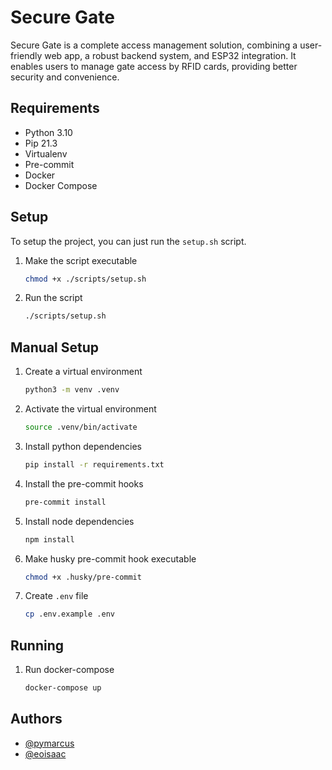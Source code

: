 # Secure Gate

Secure Gate is a complete access management solution, combining a user-friendly web app, a robust backend system, and ESP32 integration.
It enables users to manage gate access by RFID cards, providing better security and convenience.

## Requirements

- Python 3.10
- Pip 21.3
- Virtualenv
- Pre-commit
- Docker
- Docker Compose

## Setup

To setup the project, you can just run the `setup.sh` script.

1. Make the script executable

   ```bash
   chmod +x ./scripts/setup.sh
   ```

2. Run the script

   ```bash
   ./scripts/setup.sh
   ```

## Manual Setup

1. Create a virtual environment

   ```bash
   python3 -m venv .venv
   ```

2. Activate the virtual environment

   ```bash
   source .venv/bin/activate
   ```

3. Install python dependencies

   ```bash
   pip install -r requirements.txt
   ```

4. Install the pre-commit hooks

   ```bash
   pre-commit install
   ```

5. Install node dependencies

   ```bash
   npm install
   ```

6. Make husky pre-commit hook executable

   ```bash
   chmod +x .husky/pre-commit
   ```

7. Create `.env` file
   
   ```bash
   cp .env.example .env
   ```

## Running

1. Run docker-compose

   ```bash
   docker-compose up
   ```

## Authors

- [@pymarcus](https://github.com/PyMarcus)
- [@eoisaac](https://github.com/eoisaac)
